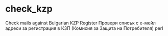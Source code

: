 # check_kzp
Check mails against Bulgarian KZP Register
Провери списък с е-мейл адреси за регистрация в КЗП (Комисия за Защита на Потребителя)
perl

